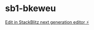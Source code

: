 # sb1-bkeweu

[Edit in StackBlitz next generation editor ⚡️](https://stackblitz.com/~/github.com/linjieFE/sb1-bkeweu)